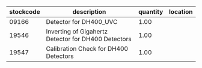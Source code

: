 |stockcode|description|quantity|location|
|---------|-----------|--------|--------|
|09166|Detector for DH400_UVC|1.00||
|19546|Inverting of Gigahertz Detector for DH400 Detectors|1.00||
|19547|Calibration Check for DH400 Detectors|1.00||
